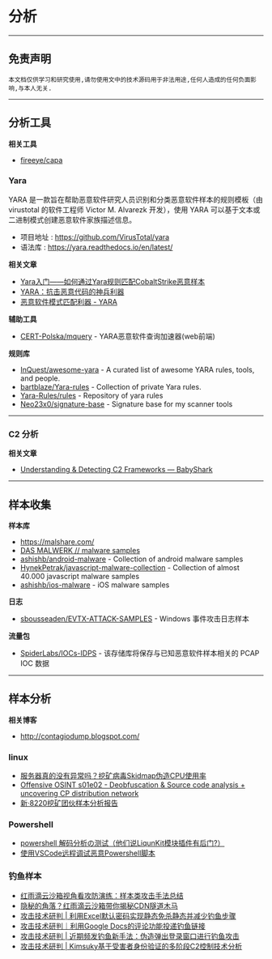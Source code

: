 # 分析

---

## 免责声明

`本文档仅供学习和研究使用,请勿使用文中的技术源码用于非法用途,任何人造成的任何负面影响,与本人无关.`

---

## 分析工具

**相关工具**
- [fireeye/capa](https://github.com/fireeye/capa)

### Yara

YARA 是一款旨在帮助恶意软件研究人员识别和分类恶意软件样本的规则模板（由 virustotal 的软件工程师 Victor M. Alvarezk 开发），使用 YARA 可以基于文本或二进制模式创建恶意软件家族描述信息。

- 项目地址 : https://github.com/VirusTotal/yara
- 语法库 : https://yara.readthedocs.io/en/latest/

**相关文章**
- [Yara入门——如何通过Yara规则匹配CobaltStrike恶意样本](https://www.anquanke.com/post/id/211501)
- [YARA：抗击恶意代码的神兵利器](https://www.freebuf.com/articles/system/26373.html)
- [恶意软件模式匹配利器 - YARA](https://www.freebuf.com/articles/96903.html)

**辅助工具**
- [CERT-Polska/mquery](https://github.com/CERT-Polska/mquery) - YARA恶意软件查询加速器(web前端)

**规则库**
- [InQuest/awesome-yara](https://github.com/InQuest/awesome-yara) - A curated list of awesome YARA rules, tools, and people.
- [bartblaze/Yara-rules](https://github.com/bartblaze/Yara-rules) - Collection of private Yara rules.
- [Yara-Rules/rules](https://github.com/Yara-Rules/rules) - Repository of yara rules
- [Neo23x0/signature-base](https://github.com/Neo23x0/signature-base) - Signature base for my scanner tools

---

### C2 分析

**相关文章**
- [Understanding & Detecting C2 Frameworks — BabyShark](https://nasbench.medium.com/understanding-detecting-c2-frameworks-babyshark-641be4595845)

---

## 样本收集

**样本库**
- https://malshare.com/
- [DAS MALWERK // malware samples](https://dasmalwerk.eu/)
- [ashishb/android-malware](https://github.com/ashishb/android-malware) - Collection of android malware samples
- [HynekPetrak/javascript-malware-collection](https://github.com/HynekPetrak/javascript-malware-collection) - Collection of almost 40.000 javascript malware samples
- [ashishb/ios-malware](https://github.com/ashishb/ios-malware) - iOS malware samples

**日志**
- [sbousseaden/EVTX-ATTACK-SAMPLES](https://github.com/sbousseaden/EVTX-ATTACK-SAMPLES) - Windows 事件攻击日志样本

**流量包**
- [SpiderLabs/IOCs-IDPS](https://github.com/SpiderLabs/IOCs-IDPS) - 该存储库将保存与已知恶意软件样本相关的 PCAP IOC 数据

---

## 样本分析

**相关博客**
- http://contagiodump.blogspot.com/

### linux

- [服务器真的没有异常吗？挖矿病毒Skidmap伪造CPU使用率](https://mp.weixin.qq.com/s/oPkhFa4s0Rhg1ypf76hLew)
- [Offensive OSINT s01e02 - Deobfuscation & Source code analysis + uncovering CP distribution network](https://www.offensiveosint.io/offensive-osint-s01e02-deobfuscation-source-code-analysis-uncovering-cp-distribution-network/)
- [新·8220挖矿团伙样本分析报告](https://mp.weixin.qq.com/s/rvLyvgTHDqGYwq4hVRMcmw)

### Powershell

- [powershell 解码分析の测试（他们说LiqunKit模块插件有后门?）](https://vulsee.com/archives/vulsee_2021/1130_15727.html)
- [使用VSCode远程调试恶意Powershell脚本](https://blog.csdn.net/m0_37552052/article/details/108978935)

### 钓鱼样本

- [红雨滴云沙箱视角看攻防演练：样本类攻击手法总结](https://mp.weixin.qq.com/s/v4V-hwhCi1nehvwZarCkbA)
- [隐秘的角落？红雨滴云沙箱带你揭秘CDN隧道木马](https://mp.weixin.qq.com/s/LGs_gf5CIOaMJMQcIiQCOA)
- [攻击技术研判 | 利用Excel默认密码实现静态免杀静态并减少钓鱼步骤](https://mp.weixin.qq.com/s/n7ecBEtVghQEEL162bWqFg)
- [攻击技术研判｜利用Google Docs的评论功能投递钓鱼链接](https://mp.weixin.qq.com/s/jSlBU9KRnf7Bf70Pq5A81g)
- [攻击技术研判 | 近期频发钓鱼新手法：伪造弹出登录窗口进行钓鱼攻击](https://mp.weixin.qq.com/s/xXMZ-5ELVw7YOuKFDg4KMw)
- [攻击技术研判 | Kimsuky基于受害者身份验证的多阶段C2控制技术分析](https://mp.weixin.qq.com/s/RFS95cjKOs7ck7XKf5dmnA)

